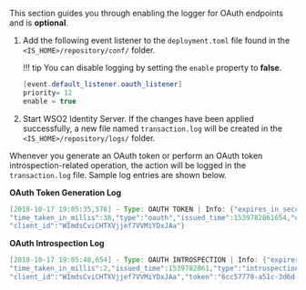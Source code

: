 
This section guides you through enabling the logger for OAuth endpoints and is **optional**.


1.  Add the following event listener to the `deployment.toml` file found in the `<IS_HOME>/repository/conf/` folder.

    !!! tip
        You can disable logging by setting the `enable` property to **false**.  
    
    ``` java
    [event.default_listener.oauth_listener]
    priority= 12
    enable = true
    ```

2.  Start WSO2 Identity Server. If the changes have been applied successfully, a new file named `transaction.log` will be created in the `<IS_HOME>/repository/logs/` folder.

Whenever you generate an OAuth token or perform an OAuth token introspection-related operation, the action will be logged in the `transaction.log` file. Sample log entries are shown below.

**OAuth Token Generation Log**

``` java
[2018-10-17 19:05:35,578] - Type: OAUTH TOKEN | Info: {"expires_in_seconds":3126,"grant_type":"client_credentials","success":true,
"time_taken_in_millis":38,"type":"oauth","issued_time":1539782861654,"user":"admin@carbon.super",
"client_id":"WImdsCviCHTXVjjef7VVMiYDxJAa"}
```

**OAuth Introspection Log**

``` java
[2018-10-17 19:05:48,654] - Type: OAUTH INTROSPECTION | Info: {"expires_in_seconds":3113,"success":true,
"time_taken_in_millis":2,"issued_time":1539782861,"type":"introspection","user":"admin@carbon.super",
"client_id":"WImdsCviCHTXVjjef7VVMiYDxJAa","token":"6cc57770-a51c-3d6d-be62-49caa0c1217b"}
```
